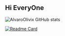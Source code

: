 ## Hi EveryOne



![AlvaroOlivix GitHub stats](https://github-readme-stats.vercel.app/api?username=AlvaroOlivix&show_icons=true&theme=dark&include_all_commit=true)

[![Readme Card](https://github-readme-stats.vercel.app/api/pin/?username=AlvaroOlivix&repo=AMV_Movies_2024&theme=dark&show_owner=true)]([https://github.com/AlvaroOlivix/AMV_Movies_2024])

